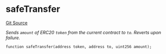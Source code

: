 # safeTransfer
[Git Source](https://github.com/z0r0z/ZAMM/blob/bdf5b34ab60ecc6ca2f3ed346976aedaef3e6d12/src/utils/TransferHelper.sol)

*Sends `amount` of ERC20 `token` from the current contract to `to`.
Reverts upon failure.*


```solidity
function safeTransfer(address token, address to, uint256 amount);
```

